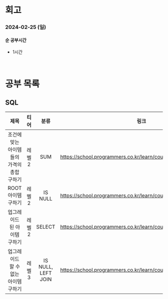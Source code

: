 # 회고

### 2024-02-25 (일)

#### 순 공부시간

- 1시간

<br>

# 공부 목록

## SQL

|                   제목                    |  티어  |        분류        |                               링크                               |
| :---------------------------------------: | :----: | :----------------: | :--------------------------------------------------------------: |
| 조건에 맞는 아이템들의 가격의 총합 구하기 | 레벨 2 |        SUM         | https://school.programmers.co.kr/learn/courses/30/lessons/273709 |
|            ROOT 아이템 구하기             | 레벨 2 |      IS NULL       | https://school.programmers.co.kr/learn/courses/30/lessons/273710 |
|        업그레이드 된 아이템 구하기        | 레벨 2 |       SELECT       | https://school.programmers.co.kr/learn/courses/30/lessons/273711 |
|    업그레이드 할 수 없는 아이템 구하기    | 레벨 3 | IS NULL, LEFT JOIN | https://school.programmers.co.kr/learn/courses/30/lessons/273712 |
